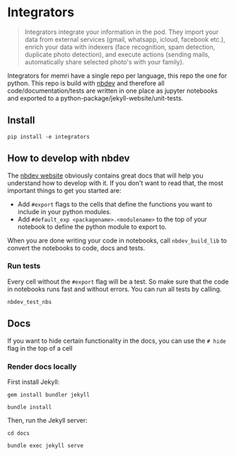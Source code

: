 # Integrators
> Integrators integrate your information in the pod. They import your data from external services (gmail, whatsapp, icloud, facebook etc.), enrich your data with indexers (face recognition, spam detection, duplicate photo detection), and execute actions (sending mails, automatically share selected photo's with your family).


Integrators for memri have a single repo per language, this repo the one for python. This repo is build with [nbdev](https://github.com/fastai/nbdev) and therefore all code/documentation/tests are written in one place as jupyter notebooks and exported to a python-package/jekyll-website/unit-tests.

## Install

`pip install -e integrators`

## How to develop with nbdev

The [nbdev website](https://github.com/fastai/nbdev) obviously contains great docs that will help you understand how to develop with it. If you don't want to read that, the most important things to get you started are:

- Add `#export` flags to the cells that define the functions you want to include in your python modules.
- Add `#default_exp <packagename>.<modulename>` to the top of your notebook to define the python module to export to.

When you are done writing your code in notebooks, call `nbdev_build_lib` to convert the notebooks to code, docs and tests.

### Run tests

Every cell without the `#export` flag will be a test. So make sure that the code in notebooks runs fast and without errors. You can run all tests by calling.

`nbdev_test_nbs`

## Docs

If you want to hide certain functionality in the docs, you can use the `# hide` flag in the top of a cell

### Render docs locally

First install Jekyll:

`gem install bundler jekyll`

`bundle install`

Then, run the Jekyll server:

`cd docs`

`bundle exec jekyll serve`
